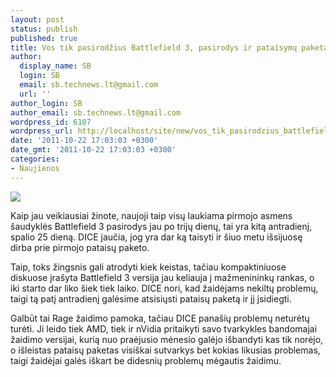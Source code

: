 ```yaml
---
layout: post
status: publish
published: true
title: Vos tik pasirodžius Battlefield 3, pasirodys ir pataisymų paketas
author:
  display_name: SB
  login: SB
  email: sb.technews.lt@gmail.com
  url: ''
author_login: SB
author_email: sb.technews.lt@gmail.com
wordpress_id: 6107
wordpress_url: http://localhost/site/new/vos_tik_pasirodzius_battlefield_3_pasirodys_ir_pataisymu_paketas/
date: '2011-10-22 17:03:03 +0300'
date_gmt: '2011-10-22 17:03:03 +0300'
categories:
- Naujienos
---
```

<div class="imgright"><img src="http://technews.lt/upload/Battlefield3-Logo.jpg"  /></div>
<p>Kaip jau veikiausiai žinote, naujoji taip visų laukiama pirmojo asmens šaudyklės Battlefield 3 pasirodys jau po trijų dienų, tai yra kitą antradienį, spalio 25 dieną. DICE jaučia, jog yra dar ką taisyti ir šiuo metu išsijuosę dirba prie pirmojo pataisų paketo.</p>
<p>Taip, toks žingsnis gali atrodyti kiek keistas, tačiau kompaktiniuose diskuose įrašyta Battlefield 3 versija jau keliauja į mažmenininkų rankas, o iki starto dar liko šiek tiek laiko. DICE nori, kad žaidėjams nekiltų problemų, taigi tą patį antradienį galėsime atsisiųsti pataisų paketą ir jį įsidiegti.</p>
<p>Galbūt tai Rage žaidimo pamoka, tačiau DICE panašių problemų neturėtų turėti. Ji leido tiek AMD, tiek ir nVidia pritaikyti savo tvarkykles bandomajai žaidimo versijai, kurią nuo praėjusio mėnesio galėjo išbandyti kas tik norėjo, o išleistas pataisų paketas visiškai sutvarkys bet kokias likusias problemas, taigi žaidėjai galės iškart be didesnių problemų mėgautis žaidimu.</p>
